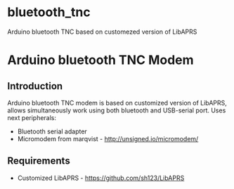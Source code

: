 # bluetooth_tnc
Arduino bluetooth TNC based on customezed version of LibAPRS

Arduino bluetooth TNC Modem
===========================

Introduction
------------
Arduino bluetooth TNC modem is based on customized version of LibAPRS, allows 
simultaneously work using both bluetooth and USB-serial port. Uses next
peripherals:

 * Bluetooth serial adapter
 * Micromodem from marqvist - http://unsigned.io/micromodem/

Requirements
------------

 * Customized LibAPRS - https://github.com/sh123/LibAPRS
